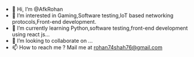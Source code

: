 - 👋 Hi, I’m @AfkRohan
- 👀 I’m interested in Gaming,Software testing,IoT based networking protocols,Front-end development.
- 🌱 I’m currently learning Python,software testing,front-end development using react js...
- 💞️ I’m looking to collaborate on ...
- 📫 How to reach me ?
  Mail me at rohan74shah76@gmail.com

<!---
AfkRohan/AfkRohan is a ✨ special ✨ repository because its `README.md` (this file) appears on your GitHub profile.
You can click the Preview link to take a look at your changes.
--->
